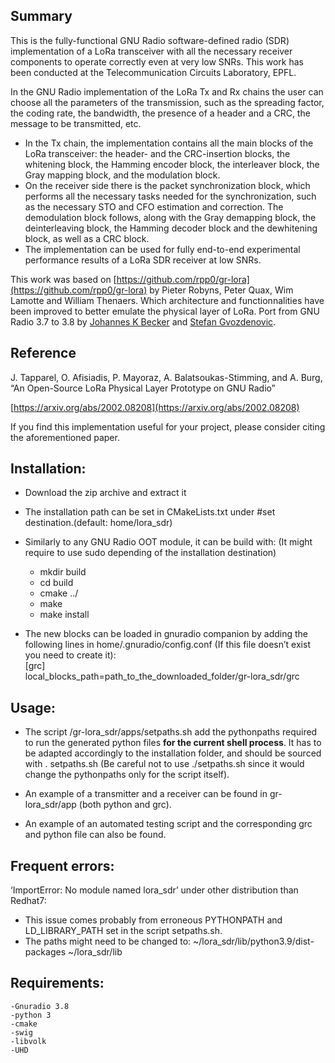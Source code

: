 ## Summary
This is the fully-functional GNU Radio software-defined radio (SDR) implementation of a LoRa transceiver with all the necessary receiver components to operate correctly even at very low SNRs.  This work has been conducted at the Telecommunication Circuits Laboratory, EPFL. 

In the GNU Radio implementation of the LoRa Tx and Rx chains the user can choose all the parameters of the transmission, such as the spreading factor, the coding rate, the bandwidth, the presence of a header and a CRC, the message to be transmitted, etc.

-   In the Tx chain, the implementation contains all the main blocks of the LoRa transceiver: the header- and the CRC-insertion blocks, the whitening block, the Hamming encoder block, the interleaver block, the Gray mapping block, and the modulation block.
-   On the receiver side there is the packet synchronization block, which performs all the necessary tasks needed for the synchronization, such as the necessary STO and CFO estimation and correction. The demodulation block follows, along with the Gray demapping block, the deinterleaving block, the Hamming decoder block and the dewhitening block, as well as a CRC block.
-   The implementation can be used for fully end-to-end experimental performance results of a LoRa SDR receiver at low SNRs.

This work was based on [https://github.com/rpp0/gr-lora](https://github.com/rpp0/gr-lora) by Pieter Robyns, Peter Quax, Wim Lamotte and William Thenaers. Which architecture and functionnalities have been improved to better emulate the physical layer of LoRa. Port from GNU Radio 3.7 to 3.8 by [Johannes K Becker](https://github.com/jkbecker) and [Stefan Gvozdenovic](https://github.com/gefa).

## Reference

J. Tapparel, O. Afisiadis, P. Mayoraz, A. Balatsoukas-Stimming, and A. Burg, “An Open-Source LoRa Physical Layer Prototype on GNU Radio”

[https://arxiv.org/abs/2002.08208](https://arxiv.org/abs/2002.08208)

If you find this implementation useful for your project, please consider citing the aforementioned paper.

## Installation:
-   Download the zip archive and extract it    
- The installation path can be set in CMakeLists.txt under #set destination.(default: home/lora_sdr)
    
- Similarly to any GNU Radio OOT module, it can be build with: (It might require to use sudo depending of the installation destination)  
	- mkdir build  
    - cd build  
    - cmake ../  
    - make  
    - make install  
- The new blocks can be loaded in gnuradio companion by adding the following lines in home/.gnuradio/config.conf (If this file doesn’t exist you need to create it):  
    [grc]  
    local_blocks_path=path_to_the_downloaded_folder/gr-lora_sdr/grc
    
## Usage:  
- The script /gr-lora_sdr/apps/setpaths.sh add the pythonpaths required to run the generated python files  **for the current shell process**. It has to be adapted accordingly to the installation folder, and should be sourced with . setpaths.sh (Be careful not to use ./setpaths.sh since it would change the pythonpaths only for the script itself).
    
- An example of a transmitter and a receiver can be found in gr-lora_sdr/app (both python and grc).  
- An example of an automated testing script and the corresponding grc and python file can also be found.
    
## Frequent errors:  
‘ImportError: No module named lora_sdr’ under other distribution than Redhat7:
- This issue comes probably from erroneous PYTHONPATH and LD_LIBRARY_PATH set in the script setpaths.sh.
- The paths might need to be changed to: ~/lora_sdr/lib/python3.9/dist-packages ~/lora_sdr/lib
## Requirements:  
    -Gnuradio 3.8  
    -python 3  
    -cmake  
    -swig  
    -libvolk  
    -UHD
